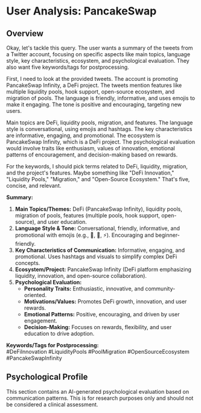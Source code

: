 # User Analysis: PancakeSwap

## Overview

<think>
Okay, let's tackle this query. The user wants a summary of the tweets from a Twitter account, focusing on specific aspects like main topics, language style, key characteristics, ecosystem, and psychological evaluation. They also want five keywords/tags for postprocessing.

First, I need to look at the provided tweets. The account is promoting PancakeSwap Infinity, a DeFi project. The tweets mention features like multiple liquidity pools, hook support, open-source ecosystem, and migration of pools. The language is friendly, informative, and uses emojis to make it engaging. The tone is positive and encouraging, targeting new users.

Main topics are DeFi, liquidity pools, migration, and features. The language style is conversational, using emojis and hashtags. The key characteristics are informative, engaging, and promotional. The ecosystem is PancakeSwap Infinity, which is a DeFi project. The psychological evaluation would involve traits like enthusiasm, values of innovation, emotional patterns of encouragement, and decision-making based on rewards.

For the keywords, I should pick terms related to DeFi, liquidity, migration, and the project's features. Maybe something like "DeFi Innovation," "Liquidity Pools," "Migration," and "Open-Source Ecosystem." That's five, concise, and relevant.
</think>

**Summary:**  
1. **Main Topics/Themes:** DeFi (PancakeSwap Infinity), liquidity pools, migration of pools, features (multiple pools, hook support, open-source), and user education.  
2. **Language Style & Tone:** Conversational, friendly, informative, and promotional with emojis (e.g., 🥞, 🔹, ⚡). Encouraging and beginner-friendly.  
3. **Key Characteristics of Communication:** Informative, engaging, and promotional. Uses hashtags and visuals to simplify complex DeFi concepts.  
4. **Ecosystem/Project:** PancakeSwap Infinity (DeFi platform emphasizing liquidity, innovation, and open-source collaboration).  
5. **Psychological Evaluation:**  
   - **Personality Traits:** Enthusiastic, innovative, and community-oriented.  
   - **Motivations/Values:** Promotes DeFi growth, innovation, and user rewards.  
   - **Emotional Patterns:** Positive, encouraging, and driven by user engagement.  
   - **Decision-Making:** Focuses on rewards, flexibility, and user education to drive adoption.  

**Keywords/Tags for Postprocessing:**  
#DeFiInnovation #LiquidityPools #PoolMigration #OpenSourceEcosystem #PancakeSwapInfinity

## Psychological Profile

This section contains an AI-generated psychological evaluation based on communication patterns. This is for research purposes only and should not be considered a clinical assessment.